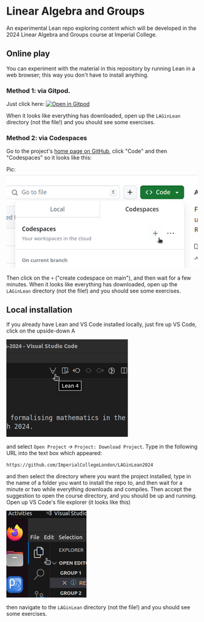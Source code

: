 # Linear Algebra and Groups

An experimental Lean repo exploring content which will be developed in the 2024 Linear Algebra and Groups course at Imperial College.

## Online play

You can experiment with the material in this repository by running Lean in a web browser; this way you don't have to install anything.

### Method 1: via Gitpod.

Just click here: [![Open in Gitpod](https://gitpod.io/button/open-in-gitpod.svg)](https://gitpod.io/#https://github.com/ImperialCollegeLondon/LAGinLean2024)

When it looks like everything has downloaded, open up the `LAGinLean` directory (not the file!) and you should see some exercises.

### Method 2: via Codespaces

Go to the project's [home page on GitHub](https://github.com/ImperialCollegeLondon/formalising-mathematics-2024),
click "Code" and then "Codespaces" so it looks like this:

Pic: ![codespaces installation](png/codespaces.png?raw=true "codespaces installation")

Then click on the `+` ("create codespace on main"), and then wait for a few minutes. When it looks like everything has downloaded, open up the `LAGinLean` directory (not the file!) and you should see some exercises.

## Local installation

If you already have Lean and VS Code installed locally, just fire up VS Code, click on the upside-down A

![an upside-down A](png/clone_forall.png?raw=true "an upside-down A")

and select `Open Project` -> `Project: Download Project`. Type in the following URL into the text box which appeared:

```
https://github.com/ImperialCollegeLondon/LAGinLean2024
```

and then select the directory where you want the project installed, type in the name of a folder you want to install the repo to, and then wait for a minute or two while everything downloads and compiles. Then accept the suggestion to open the course directory, and you should be up and running. Open up VS Code's file explorer (it looks like this)

![File explorer](png/file_explorer.png?raw=true "File explorer")

then navigate to the `LAGinLean` directory (not the file!) and you should see some exercises.
